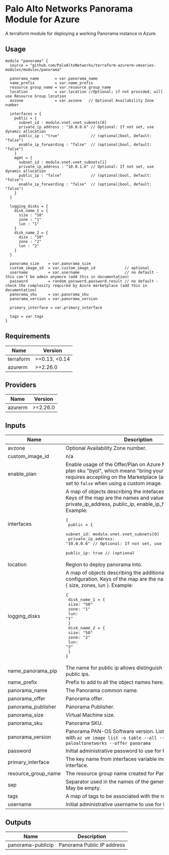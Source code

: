 Palo Alto Networks Panorama Module for Azure
===========

A terraform module for deploying a working Panorama instance in Azure.

Usage
-----

```hcl
module "panorama" {
  source = "github.com/PaloAltoNetworks/terraform-azurerm-vmseries-modules/modules/panorama"

  panorama_name       = var.panorama_name
  name_prefix         = var.name_prefix
  resource_group_name = var.resource_group_name
  location            = var.location //Optional; if not provided, will use Resource Group location
  avzone              = var.avzone   // Optional Availability Zone number

  interfaces = {
    public = {
      subnet_id : module.vnet.vnet_subnets[0]
      private_ip_address : "10.0.0.6" // Optional: If not set, use dynamic allocation
      public_ip : "true"              // (optional|bool, default: "false")
      enable_ip_forwarding : "false"  // (optional|bool, default: "false")
    }
    mgmt = {
      subnet_id : module.vnet.vnet_subnets[1]
      private_ip_address : "10.0.1.6" // Optional: If not set, use dynamic allocation
      public_ip : "false"             // (optional|bool, default: "false")
      enable_ip_forwarding : "false"  // (optional|bool, default: "false")
    }
  }

  logging_disks = {
    disk_name_1 = {
      size : "50"
      zone : "1"
      lun : "1"
    }
    disk_name_2 = {
      dize : "50"
      zone : "2"
      lun : "2"
    }
  }

  panorama_size    = var.panorama_size
  custom_image_id  = var.custom_image_id             // optional
  username         = var.username                    // no default - this can't be admin anymore (add this in documentation)
  password         = random_password.password.result // no default - check the complexity required by Azure marketplace (add this in documentation)
  panorama_sku     = var.panorama_sku
  panorama_version = var.panorama_version

  primary_interface = var.primary_interface

  tags = var.tags
}
```

<!-- BEGINNING OF PRE-COMMIT-TERRAFORM DOCS HOOK -->
## Requirements

| Name | Version |
|------|---------|
| terraform | >=0.13, <0.14 |
| azurerm | >=2.26.0 |

## Providers

| Name | Version |
|------|---------|
| azurerm | >=2.26.0 |

## Inputs

| Name | Description | Type | Default | Required |
|------|-------------|------|---------|:--------:|
| avzone | Optional Availability Zone number. | `any` | `null` | no |
| custom\_image\_id | n/a | `string` | `null` | no |
| enable\_plan | Enable usage of the Offer/Plan on Azure Marketplace. Even plan sku "byol", which means "bring your own license", still requires accepting on the Marketplace (as of 2021). Can be set to `false` when using a custom image. | `bool` | `true` | no |
| interfaces | A map of objects describing the intefaces configuration. Keys of the map are the names and values are { subnet\_id, private\_ip\_address, public\_ip, enable\_ip\_forwarding }. Example:<pre>{<br>  public = {<br>    subnet_id: module.vnet.vnet_subnets[0]<br>    private_ip_address: "10.0.0.6" // Optional: If not set, use dynamic allocation.<br>    public_ip: true // (optional|bool, default: "false")<br>    enable_ip_forwarding: "false" // (optional|bool, default: "false")<br>  }<br>  mgmt = {<br>    subnet_id: module.vnet.vnet_subnets[1]<br>    private_ip_address: "10.0.1.6" // Optional: If not set, use dynamic allocation.<br>    public_ip: false // (optional|bool, default: "false")<br>    enable_ip_forwarding: "false" // (optional|bool, default: "false")<br>  }<br>}</pre> | `map(any)` | n/a | yes |
| location | Region to deploy panorama into. | `string` | `""` | no |
| logging\_disks | A map of objects describing the additional disks configuration. Keys of the map are the names and values are { size, zones, lun }. Example:<pre>{<br>  disk_name_1 = {<br>    size: "50"<br>    zone: "1"<br>    lun: "1"<br>  }<br>  disk_name_2 = {<br>    size: "50"<br>    zone: "2"<br>    lun: "2"<br>  }<br>}</pre> | `map(any)` | `{}` | no |
| name\_panorama\_pip | The name for public ip allows distinguish from other type of public ips. | `string` | `"panorama-pip"` | no |
| name\_prefix | Prefix to add to all the object names here. | `any` | n/a | yes |
| panorama\_name | The Panorama common name. | `string` | `"panorama"` | no |
| panorama\_offer | Panorama offer. | `string` | `"panorama"` | no |
| panorama\_publisher | Panorama Publisher. | `string` | `"paloaltonetworks"` | no |
| panorama\_size | Virtual Machine size. | `string` | `"Standard_D5_v2"` | no |
| panorama\_sku | Panorama SKU. | `string` | `"byol"` | no |
| panorama\_version | Panorama PAN-OS Software version. List published images with `az vm image list -o table --all --publisher paloaltonetworks --offer panorama` | `string` | `"10.0.3"` | no |
| password | Initial administrative password to use for Panorama. | `string` | n/a | yes |
| primary\_interface | The key name from interfaces variable indicates primary interface. | `string` | `"mgmt"` | no |
| resource\_group\_name | The resource group name created for Panorama. | `string` | n/a | yes |
| sep | Separator used in the names of the generated resources. May be empty. | `string` | `"-"` | no |
| tags | A map of tags to be associated with the resources created. | `map(any)` | `{}` | no |
| username | Initial administrative username to use for Panorama. | `string` | `"panadmin"` | no |

## Outputs

| Name | Description |
|------|-------------|
| panorama-publicip | Panorama Public IP address |

<!-- END OF PRE-COMMIT-TERRAFORM DOCS HOOK -->
